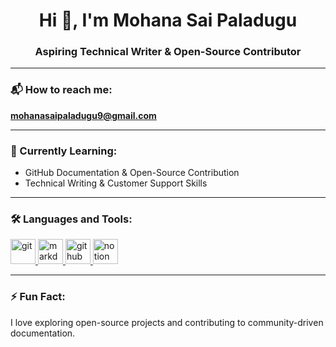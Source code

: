 <h1 align="center">Hi 👋, I'm Mohana Sai Paladugu</h1>
<h3 align="center">Aspiring Technical Writer & Open-Source Contributor</h3>

---

### 📬 How to reach me:
**mohanasaipaladugu9@gmail.com**

---

### 🌱 Currently Learning:
- GitHub Documentation & Open-Source Contribution  
- Technical Writing & Customer Support Skills  

---

### 🛠️ Languages and Tools:
<p align="left">
<a href="https://git-scm.com/" target="_blank" rel="noreferrer"> <img src="https://www.vectorlogo.zone/logos/git-scm/git-scm-icon.svg" alt="git" width="40" height="40"/> </a>
<a href="https://www.markdownguide.org/" target="_blank" rel="noreferrer"> <img src="https://upload.wikimedia.org/wikipedia/commons/4/48/Markdown-mark.svg" alt="markdown" width="40" height="40"/> </a>
<a href="https://github.com/" target="_blank" rel="noreferrer"> <img src="https://cdn-icons-png.flaticon.com/512/25/25231.png" alt="github" width="40" height="40"/> </a>
<a href="https://www.notion.so/" target="_blank" rel="noreferrer"> <img src="https://upload.wikimedia.org/wikipedia/commons/e/e9/Notion-logo.svg" alt="notion" width="40" height="40"/> </a>
</p>

---

### ⚡ Fun Fact:
I love exploring open-source projects and contributing to community-driven documentation.
